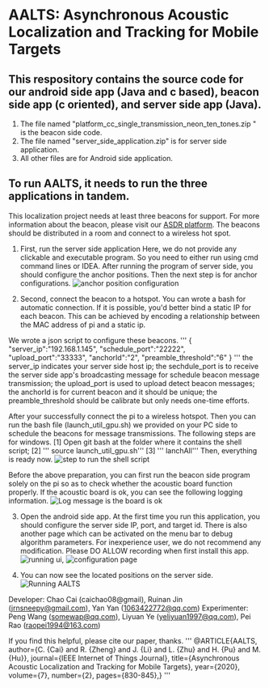 # AALTS: Asynchronous Acoustic Localization and Tracking for Mobile Targets


## This respository contains the source code for our android side app (Java and c based), beacon side app (c oriented), and server side app (Java).

1. The file named "platform_cc_single_transmission_neon_ten_tones.zip
" is the beacon side code. 
2. The file named "server_side_application.zip" is for server side application.
3. All other files are for Android side application. 


## To run AALTS, it needs to run the three applications in tandem. 
This localization project needs at least three beacons for support. For more information about the beacon, please visit our [ASDR platform](https://github.com/caichao/ASDR). The beacons should be distributed in a room and connect to a wireless hot spot. 

1. First, run the server side application
Here, we do not provide any clickable and executable program. So you need to either run using cmd command lines or IDEA. 
After running the program of server side, you should configure the anchor positions. Then the next step is for anchor configurations. 
![anchor position configuration](https://github.com/caichao/AALTS/blob/master/images/server_configurations.webp)

2. Second, connect the beacon to a hotspot. You can wrote a bash for automatic connection. 
If it is possible, you'd better bind a static IP for each beacon. This can be achieved by encoding a relationship between the MAC address of pi and a static ip. 

We wrote a json script to configure these beacons. 
'''
{
"server_ip":"192.168.1.145", 
"schedule_port":"22222",
"upload_port":"33333",
"anchorId":"2",
"preamble_threshold":"6"
}
'''
the server_ip indicates your server side host ip;
the sechdule_port is to receive the server side app's broadcasting message for schedule beacon message transmission;
the upload_port is used to upload detect beacon messages;
the anchorId is for current beacon and it should be unique;
the preamble_threshold should be calibrate but only needs one-time efforts. 

After your successfully connect the pi to a wireless hotspot. Then you can run the bash file (launch_util_gpu.sh) we provided on your PC side to schedule the beacons for message transmissions. The following steps are for windows.
[1] Open git bash at the folder where it contains the shell script;
[2] ''' source launch_util_gpu.sh'''
[3] ''' lanchAll'''
Then, everything is ready now. 
![step to run the shell script](https://github.com/caichao/AALTS/blob/master/images/lanch.webp)

Before the above preparation, you can first run the beacon side program solely on the pi so as to check whether the acoustic board function properly. 
If the acoustic board is ok, you can see the following logging information. 
![Log message is the board is ok](https://github.com/caichao/AALTS/blob/master/images/anchor_debug.webp)


3. Open the android side app. 
At the first time you run this application, you should configure the server side IP, port, and target id. There is also another page which can be activated on the menu bar to debug algorithm parameters. For inexperience user, we do not recommend any modification. 
Please DO ALLOW recording when first install this app. 
![running ui](https://github.com/caichao/AALTS/blob/master/images/run_ui.png), ![configuration page](https://github.com/caichao/AALTS/blob/master/images/conf.png)


4. You can now see the located positions on the server side. 
![Running AALTS](https://github.com/caichao/AALTS/blob/master/images/runtime_ui.webp)

Developer: Chao Cai (caichao08@gmail), Ruinan Jin (jrnsneepy@gmail.com), Yan Yan (1063422772@qq.com)
Experimenter: Peng Wang (somewap@qq.com), Liyuan Ye (yeliyuan1997@qq.com), Pei Rao (raopei1994@163.com)

If you find this helpful, please cite our paper, thanks. 
'''
@ARTICLE{AALTS,
  author={C. {Cai} and R. {Zheng} and J. {Li} and L. {Zhu} and H. {Pu} and M. {Hu}},
  journal={IEEE Internet of Things Journal}, 
  title={Asynchronous Acoustic Localization and Tracking for Mobile Targets}, 
  year={2020},
  volume={7},
  number={2},
  pages={830-845},}
 '''
 

